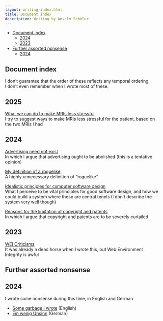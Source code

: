 ```yaml
---
layout: writing-index.html
title: Document index
description: Writing by Anselm Schüler
---
```


<nav id="left-comment">

- [Document index](#document-index)
  - [2024](#2024)
  - [2023](#2023)
- [Further assorted nonsense](#further-assorted-nonsense)
  - [2024](#2024-1)

</nav>

<article id="main-content">

# Document index

I don’t guarantee that the order of these reflects any temporal ordering.  
I don’t even remember when I wrote most of these.

## 2025

[What we can do to make MRIs less stressful](/writing/2025-mri)  
I try to suggest ways to make MRIs less stressful for the patient, based on the two MRIs I had

## 2024

[Advertising need not exist](/writing/2024-advertising)  
In which I argue that advertising ought to be abolished (this is a tentative opinion)

[My definition of a roguelike](/writing/2024-roguelike)  
A highly unnecessary definition of <q>roguelike</q>

[Idealistic principles for computer software design](/writing/2024-design)  
What I perceive to be vital principles for good software design,
and how we could build a system where these are central tenets
(I don’t describe the system very well though)

[Reasons for the limitation of copyright and patents](/writing/2024-copyright)  
In which I argue that copyright and patents are to be severely curtailed

## 2023

[WEI Criticisms](/writing/2023-wei)  
It was already a dead horse when I wrote this, but Web Environment Integrity is awful

# Further assorted nonsense

## 2024

I wrote some nonsense during this time, in English and German
- [Some garbage I wrote](/writing/2024-garbage) (English)
- [Ein wenig Unsinn](/writing/2024-muell) (German)

</article>
